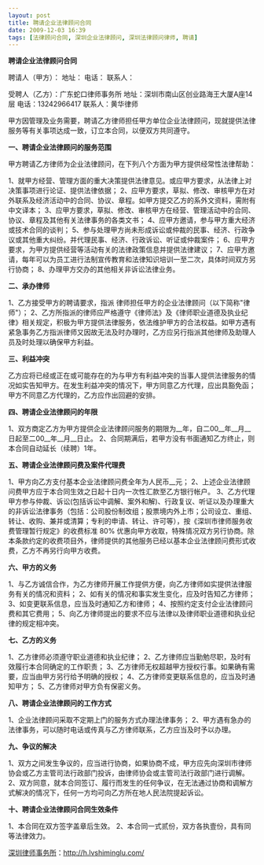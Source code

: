 ```yaml
---
layout: post
title: 聘请企业法律顾问合同
date: 2009-12-03 16:39
tags: [法律顾问合同, 深圳企业法律顾问, 深圳法律顾问律师, 聘请]
---
```

<strong>聘请企业法律顾问合同</strong>

聘请人（甲方）：
地址：
电话：
联系人：

受聘人（乙方）：广东蛇口律师事务所
地址：深圳市南山区创业路海王大厦A座14层
电话：13242966417
联系人：黄华律师

甲方因管理及业务需要，聘请乙方律师担任甲方单位企业法律顾问，现就提供法律服务等有关事项达成一致，订立本合同，以便双方共同遵守。

<strong>一、聘请企业法律顾问的服务范围</strong>

甲方聘请乙方律师为企业法律顾问，在下列八个方面为甲方提供经常性法律帮助：

1、就甲方经营、管理方面的重大决策提供法律意见。或应甲方要求，从法律上对决策事项进行论证、提供法律依据；
2、应甲方要求，草拟、修改、审核甲方在对外联系及经济活动中的合同、协议、章程。如甲方提交乙方的系外文资料，需附有中文译本；
3、应甲方要求，草拟、修改、审核甲方在经营、管理活动中的合同、协议、章程及其他有关法律事务的各类文书；
4、应甲方邀请，参与甲方重大经济或技术合同的谈判；
5、参与处理甲方尚未形成诉讼或仲裁的民事、经济、行政争议或其他重大纠纷。并代理民事、经济、行政诉讼、听证或仲裁案件；
6、应甲方要求，为甲方提供经营等活动有关的法律政策信息并提供法律建议；
7、应甲方邀请，每年可以为员工进行法制宣传教育和法律知识培训一至二次，具体时间双方另行协商；
8、办理甲方交办的其他相关非诉讼法律业务。

<strong>二、承办律师</strong>

1、乙方接受甲方的聘请要求，指派 律师担任甲方的企业法律顾问（以下简称"律师"）；
2、乙方所指派的律师应严格遵守《律师法》及《律师职业道德及执业纪律》相关规定，积极为甲方提供法律服务，依法维护甲方的合法权益。如甲方遇有紧急事务乙方指派律师又因故无法及时办理时，乙方应另行指派其他律师及助理人员及时处理以确保甲方利益。

<strong>三、利益冲突</strong>

乙方应将已经或正在或可能存在的为与甲方有利益冲突的当事人提供法律服务的情况如实告知甲方。在发生利益冲突的情况下，甲方同意乙方代理，应出具豁免函；甲方不同意乙方代理的，乙方应作出回避的安排。

<strong>四、聘请企业法律顾问的年限</strong>

1、双方商定乙方为甲方提供企业法律顾问服务的期限为__年，自二00__年__月__日起至二00__年__月__日止。
2、合同期满后，若甲方没有书面通知乙方终止，则本合同自动延长（续聘）1年。

<strong>五、聘请企业法律顾问费及案件代理费</strong>

1、甲方向乙方支付基本企业法律顾问费全年为人民币__元；
2、上述企业法律顾问费甲方应于本合同生效之日起十日内一次性汇款至乙方银行帐户。
3、乙方代理甲方参与仲裁、诉讼(包括诉讼中调解、案外和解)、行政复议、听证以及办理重大的非诉讼法律事务（包括：公司股份制改组；股票境内外上市；公司设立、重组、转让、收购、兼并或清算；专利的申请、转让、许可等），按《深圳市律师服务收费管理暂行规定》的收费标准 80% 优惠向甲方收取，特殊情况双方另行协商。除本条款约定的收费项目外，律师提供的其他服务已经以基本企业法律顾问费形式收费，乙方不再另行向甲方收费。

<strong>六、甲方的义务</strong>

1、与乙方诚信合作，为乙方律师开展工作提供方便，向乙方律师如实提供法律服务有关的情况和资料；
2、如有关的情况和事实发生变化，应及时告知乙方律师；
3、如变更联系信息，应当及时通知乙方和律师；
4、按照约定支付企业法律顾问费和其它费用；
5、向乙方律师提出的要求不应与法律以及律师职业道德和执业纪律的规定相冲突。

<strong>七、乙方的义务</strong>

1、乙方律师必须遵守职业道德和执业纪律；
2、乙方律师应当勤勉尽职，及时有效履行本合同确定的工作职责；
3、乙方律师无权超越甲方授权行事。如果确有需要，应当由甲方另行给予明确的授权；
4、乙方律师变更联系信息的，应当及时通知甲方；
5、乙方律师对甲方负有保密义务。

<strong>八、聘请企业法律顾问的工作方式</strong>

1、企业法律顾问采取不定期上门的服务方式办理法律事务；
2、甲方遇有急办的法律事务，可以随时电话或传真与乙方律师联系，乙方应当及时予以办理。

<strong>九、争议的解决</strong>

1、双方之间发生争议的，应当进行协商，如果协商不成，甲方应先向深圳市律师协会或乙方主管司法行政部门投诉，由律师协会或主管司法行政部门进行调解。
2、双方同意，就本合同签订、履行而发生的任何争议，在无法通过协商和调解方式解决的情况下，任何一方均可向乙方所在地人民法院提起诉讼。

<strong>十、聘请企业法律顾问合同生效条件</strong>

1、本合同在双方签字盖章后生效。
2、本合同一式贰份，双方各执壹份，具有同等法律效力。

<a href="http://h.lvshiminglu.com/">深圳律师事务所</a>：<a href="http://h.lvshiminglu.com/">http://h.lvshiminglu.com/</a>

